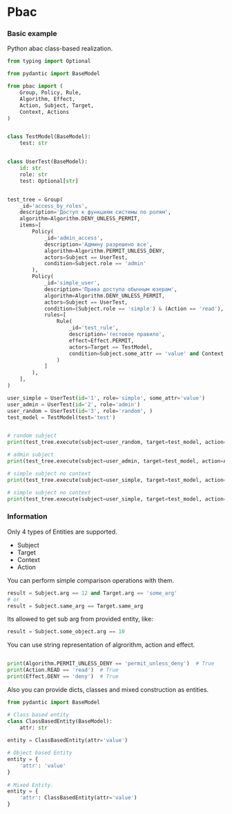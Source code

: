 # Pbac

### Basic example

Python abac class-based realization.

```python
from typing import Optional

from pydantic import BaseModel

from pbac import (
    Group, Policy, Rule,
    Algorithm, Effect,
    Action, Subject, Target,
    Context, Actions
)


class TestModel(BaseModel):
    test: str


class UserTest(BaseModel):
    id: str
    role: str
    test: Optional[str]


test_tree = Group(
    _id='access_by_roles',
    description='Доступ к функциям системы по ролям',
    algorithm=Algorithm.DENY_UNLESS_PERMIT,
    items=[
        Policy(
            _id='admin_access',
            description='Админу разрешено все',
            algorithm=Algorithm.PERMIT_UNLESS_DENY,
            actors=Subject == UserTest,
            condition=Subject.role == 'admin'
        ),
        Policy(
            _id='simple_user',
            description='Права доступа обычным юзерам',
            algorithm=Algorithm.DENY_UNLESS_PERMIT,
            actors=Subject == UserTest,
            condition=(Subject.role == 'simple') & (Action == 'read'),
            rules=[
                Rule(
                    _id='test_rule',
                    description='тестовое правило',
                    effect=Effect.PERMIT,
                    actors=Target == TestModel,
                    condition=Subject.some_attr == 'value' and Context.some_context == 'some_value'
                )
            ]
        ),
    ],
)

user_simple = UserTest(id='1', role='simple', some_attr='value')
user_admin = UserTest(id='2', role='admin')
user_random = UserTest(id='3', role='random', )
test_model = TestModel(test='test')


# random subject
print(test_tree.execute(subject=user_random, target=test_model, action=Actions.READ, context={})) # Effect.DENY

# admin subject
print(test_tree.execute(subject=user_admin, target=test_model, action=Actions.READ, context={})) # Effect.PERMIT

# simple subject no context
print(test_tree.execute(subject=user_simple, target=test_model, action=Actions.READ, context={})) # Effect.DENY

# simple subject no context
print(test_tree.execute(subject=user_simple, target=test_model, action=Actions.READ, context={'some_context': 'some_value'})) # Effect.PERMIT
```

### Information

Only 4 types of Entities are supported.

* Subject
* Target
* Context
* Action

You can perform simple comparison operations with them.
```python
result = Subject.arg == 12 and Target.arg == 'some_arg'
# or
result = Subject.same_arg == Target.same_arg
```

Its allowed to get sub arg from provided entity, like:
```python
result = Subject.some_object.arg == 10
```

You can use string representation of algrorithm, action and effect.
```python

print(Algorithm.PERMIT_UNLESS_DENY == 'permit_unless_deny')  # True
print(Action.READ == 'read')  # True
print(Effect.DENY == 'deny')  # True
```

Also you can provide dicts, classes and mixed construction as entities.
```python
from pydantic import BaseModel

# Class based entity
class ClassBasedEntity(BaseModel):
    attr: str
    
entity = ClassBasedEntity(attr='value')

# Object based Entity
entity = {
    'attr': 'value'
}
    
# Mixed Entity.
entity = {
    'attr': ClassBasedEntity(attr='value')
}
```